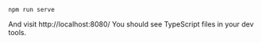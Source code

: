 ```npm run serve```

And visit http://localhost:8080/ You should see TypeScript files in your dev tools. 
